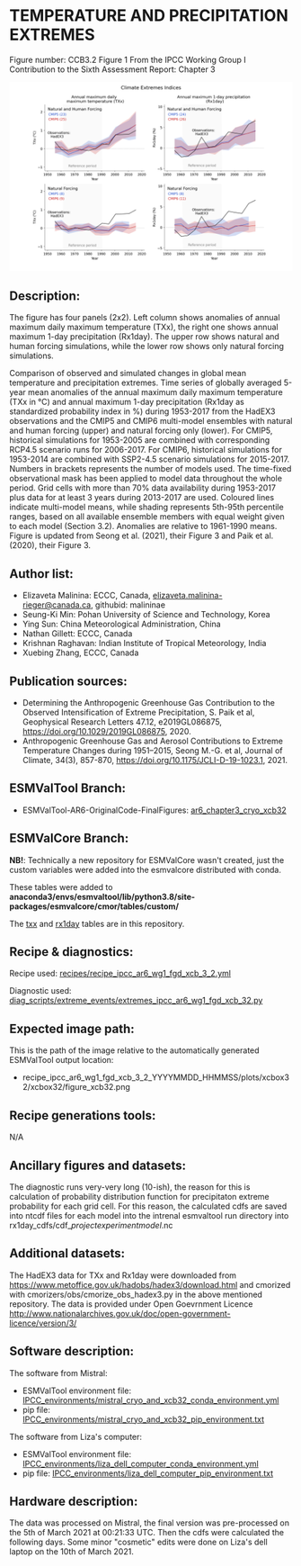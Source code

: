 
TEMPERATURE AND PRECIPITATION EXTREMES
============

Figure number: CCB3.2 Figure 1
From the IPCC Working Group I Contribution to the Sixth Assessment Report: Chapter 3

![CCB 3.2 Figure 1](../images/ar6_wg1_chap3_ccb3_2_fig1_temperature_and_precipitations_extremes.png?raw=true)


Description:
------------
The figure has four panels (2x2). Left column shows anomalies of annual maximum daily maximum 
temperature (TXx), the right one shows annual maximum 1-day precipitation (Rx1day). The upper row
shows natural and human forcing simulations, while the lower row shows only natural forcing simulations. 

Comparison of observed and simulated changes in global mean temperature and precipitation extremes. 
Time series of globally averaged 5-year mean anomalies of the annual maximum daily maximum 
temperature (TXx in °C) and annual maximum 1-day precipitation (Rx1day as standardized probability
index in %) during 1953-2017 from the HadEX3 observations and the CMIP5 and CMIP6 multi-model 
ensembles with natural and human forcing (upper) and natural forcing only (lower). For CMIP5, 
historical simulations for 1953-2005 are combined with corresponding RCP4.5 scenario runs for 
2006-2017. For CMIP6, historical simulations for 1953-2014 are combined with SSP2-4.5 scenario 
simulations for 2015-2017. Numbers in brackets represents the number of models used. The time-fixed
observational mask has been applied to model data throughout the whole period. Grid cells with more
than 70% data availability during 1953-2017 plus data for at least 3 years during 2013-2017 are 
used. Coloured lines indicate multi-model means, while shading represents 5th-95th percentile 
ranges, based on all available ensemble members with equal weight given to each model 
(Section 3.2). Anomalies are relative to 1961-1990 means. Figure is updated from 
Seong et al. (2021), their Figure 3 and Paik et al. (2020), their Figure 3.

Author list:
------------
- Elizaveta Malinina: ECCC, Canada, elizaveta.malinina-rieger@canada.ca, githubid: malininae 
- Seung-Ki Min: Pohan University of Science and Technology, Korea
- Ying Sun: China Meteorological Administration, China
- Nathan Gillett: ECCC, Canada
- Krishnan Raghavan: Indian Institute of Tropical Meteorology, India
- Xuebing Zhang, ECCC, Canada

Publication sources:
--------------------
- Determining the Anthropogenic Greenhouse Gas Contribution to the Observed Intensification of 
  Extreme Precipitation, S. Paik et al, Geophysical Research Letters 47.12, e2019GL086875,
  https://doi.org/10.1029/2019GL086875, 2020.
- Anthropogenic Greenhouse Gas and Aerosol Contributions to Extreme Temperature Changes during 
  1951–2015, Seong M.-G. et al, Journal of Climate, 34(3), 857-870, 
  https://doi.org/10.1175/JCLI-D-19-1023.1, 2021.

ESMValTool Branch:
------------------
- ESMValTool-AR6-OriginalCode-FinalFigures: [ar6_chapter3_cryo_xcb32](https://github.com/ESMValGroup/ESMValTool-AR6-OriginalCode-FinalFigures/tree/ar6_chapter3_cryo_xcb32/)

ESMValCore Branch:
------------------
**NB!**: Technically a new repository for ESMValCore wasn't created, just the custom variables were
added into the esmvalcore distributed with conda.  

These tables were added to **anaconda3/envs/esmvaltool/lib/python3.8/site-packages/esmvalcore/cmor/tables/custom/**
 
The [txx](../esmvalcore_custom_variables/CMOR_txx.dat) and [rx1day](../esmvalcore_custom_variables/CMOR_rx1day.dat) 
tables are in this repository. 

Recipe & diagnostics:
---------------------
Recipe used: [recipes/recipe_ipcc_ar6_wg1_fgd_xcb_3_2.yml](https://github.com/ESMValGroup/ESMValTool-AR6-OriginalCode-FinalFigures/blob/ar6_chapter3_cryo_xcb32/esmvaltool/recipes/recipe_ipcc_ar6_wg1_fgd_xcb_3_2.yml)

Diagnostic used: [diag_scripts/extreme_events/extremes_ipcc_ar6_wg1_fgd_xcb_32.py](https://github.com/ESMValGroup/ESMValTool-AR6-OriginalCode-FinalFigures/blob/ar6_chapter3_cryo_xcb32/esmvaltool/diag_scripts/extreme_events/extremes_ipcc_ar6_wg1_fgd_xcb_32.py)

Expected image path:
--------------------
This is the path of the image relative to the automatically generated ESMValTool output location:
- recipe_ipcc_ar6_wg1_fgd_xcb_3_2_YYYYMMDD_HHMMSS/plots/xcbox32/xcbox32/figure_xcb32.png 

Recipe generations tools: 
-------------------------
N/A

Ancillary figures and datasets:
-------------------------------
The diagnostic runs very-very long (10-ish), the reason for this is calculation of probability 
distribution function for precipitaton extreme probability for each grid cell. For this reason, 
the calculated cdfs are saved into ntcdf files for each model into the intrenal esmvaltool run 
directory into rx1day_cdfs/cdf_$project$_$experiment$_$model$.nc

Additional datasets:
--------------------
The HadEX3 data for TXx and Rx1day were downloaded from https://www.metoffice.gov.uk/hadobs/hadex3/download.html
and cmorized with cmorizers/obs/cmorize_obs_hadex3.py in the above mentioned repository. The data 
is provided under Open Goevrnment Licence http://www.nationalarchives.gov.uk/doc/open-government-licence/version/3/

Software description:
---------------------
The software from Mistral:
- ESMValTool environment file: [IPCC_environments/mistral_cryo_and_xcb32_conda_environment.yml](https://github.com/ESMValGroup/ESMValTool-AR6-OriginalCode-FinalFigures/blob/main/IPCC_environments/mistral_cryo_and_xcb32_conda_environment.yml)
- pip file: [IPCC_environments/mistral_cryo_and_xcb32_pip_environment.txt](https://github.com/ESMValGroup/ESMValTool-AR6-OriginalCode-FinalFigures/blob/main/IPCC_environments/mistral_cryo_and_xcb32_pip_environment.txt)

The software from Liza's computer:
- ESMValTool environment file: [IPCC_environments/liza_dell_computer_conda_environment.yml](https://github.com/ESMValGroup/ESMValTool-AR6-OriginalCode-FinalFigures/blob/main/IPCC_environments/liza_dell_computer_conda_environment.yml)
- pip file: [IPCC_environments/liza_dell_computer_pip_environment.txt](https://github.com/ESMValGroup/ESMValTool-AR6-OriginalCode-FinalFigures/blob/main/IPCC_environments/liza_dell_computer_pip_environment.txt)


Hardware description:
---------------------
The data was processed on Mistral, the final version was pre-processed on the 5th of March 2021 
at 00:21:33 UTC. Then the cdfs were calculated the following days. Some minor "cosmetic" edits 
were done on Liza's dell laptop on the 10th of March 2021.
